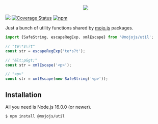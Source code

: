 <p align="center">
  <a href="https://mojojs.org">
    <picture>
      <source srcset="https://github.com/mojolicious/mojo.js/blob/main/docs/images/logo-dark.png?raw=true" media="(prefers-color-scheme: dark)">
      <img src="https://github.com/mojolicious/mojo.js/blob/main/docs/images/logo.png?raw=true" style="margin: 0 auto;">
    </picture>
  </a>
</p>

[![](https://github.com/mojolicious/util.js/workflows/test/badge.svg)](https://github.com/mojolicious/util.js/actions)
[![Coverage Status](https://coveralls.io/repos/github/mojolicious/util.js/badge.svg?branch=main)](https://coveralls.io/github/mojolicious/util.js?branch=main)
[![npm](https://img.shields.io/npm/v/@mojojs/util.svg)](https://www.npmjs.com/package/@mojojs/util)

Just a bunch of utility functions shared by [mojo.js](https://mojojs.org) packages.

```js
import {SafeString, escapeRegExp, xmlEscape} from '@mojojs/util';

// "te\*s\?t"
const str = escapeRegExp('te*s?t');

// "&lt;p&gt;"
const str = xmlEscape('<p>');

// "<p>"
const str = xmlEscape(new SafeString('<p>'));
```

## Installation

All you need is Node.js 16.0.0 (or newer).

```
$ npm install @mojojs/util
```
